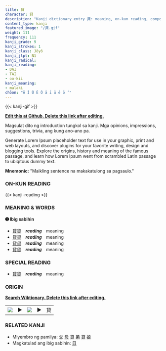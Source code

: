 ```yaml
---
title: 貸
character: 貸
description: "Kanji dictionary entry 貸: meaning, on-kun reading, compounds, origin, related kanji"
content_type: kanji
featured_image: "/貸.gif"
weight: 111
frequency: 111
kanji_grade: 9
kanji_strokes: 1
kanji_class: Jōyō
kanji_jlpt: N1
kanji_radical: 
kanji_reading: 
- DAI
- TAI
- oo-kii
kanji_meaning:
- malaki
chōon: "Ā Ī Ū Ē Ō ā ī ū ē ō ’"
---
```

[//]: # (Don't edit the line below. Kanji animated GIF code is automatically generated.)
{{< kanji-gif >}}

[//]: # (Edit below this line.)

**[Edit this at Github. Delete this link after editing.](https://github.com/tim0g/tim/tree/main/content/kanji/貸/index.md)**

Magsulat dito ng introduction tungkol sa kanji. Mga opinions, impressions, suggestions, trivia, ang kung ano-ano pa.

Generate Lorem Ipsum placeholder text for use in your graphic, print and web layouts, and discover plugins for your favorite writing, design and blogging tools. Explore the origins, history and meaning of the famous passage, and learn how Lorem Ipsum went from scrambled Latin passage to ubiqitous dummy text.
 
**Mnemonic:** "Maikling sentence na makakatulong sa pagsaulo."

### ON-KUN READING

[//]: # (Don't edit the line below. ON-KUN READING code is automatically generated.)
{{< kanji-reading >}}

### MEANING & WORDS

#### ➊ **Ibig sabihin**
  - [貸](../貸)[貸](../貸)　***reading***　meaning
  - [貸](../貸)[貸](../貸)　***reading***　meaning
  - [貸](../貸)[貸](../貸)　***reading***　meaning
  - [貸](../貸)[貸](../貸)　***reading***　meaning

### SPECIAL READING
  - [貸](../貸)[貸](../貸)　***reading***　meaning

### ORIGIN

**[Search Wiktionary. Delete this link after editing.](https://wiktionary.org/wiki/貸)**
<table class="kanji-table"><tr><td>
<img src="60px-貸-bronze.svg.png">
</td><td>▶</td><td>
<img src="60px-貸-oracle.svg.png">
</td><td>▶</td>
<td class="kanji-origin">貸</td>
</tr></table>

### RELATED KANJI
- Miyembro ng pamilya: [父](../父) [母](../母) [貸](../貸) [弟](../弟) [貸](../貸) [娘](../娘)
- Magkatulad ang ibig sabihin: [日](../日)
